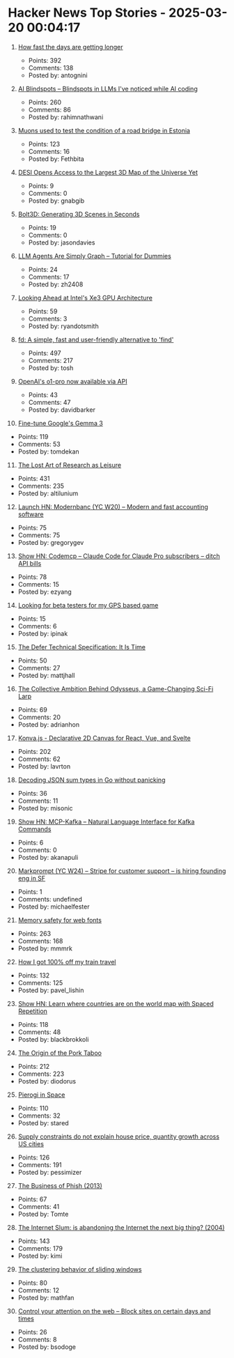 # Hacker News Top Stories - 2025-03-20 00:04:17

1. [How fast the days are getting longer](https://joe-antognini.github.io/astronomy/daylight)
   - Points: 392
   - Comments: 138
   - Posted by: antognini

2. [AI Blindspots – Blindspots in LLMs I've noticed while AI coding](https://ezyang.github.io/ai-blindspots/)
   - Points: 260
   - Comments: 86
   - Posted by: rahimnathwani

3. [Muons used to test the condition of a road bridge in Estonia](https://news.err.ee/1609634600/muons-used-to-test-the-condition-of-a-road-bridge-in-estonia)
   - Points: 123
   - Comments: 16
   - Posted by: Fethbita

4. [DESI Opens Access to the Largest 3D Map of the Universe Yet](https://newscenter.lbl.gov/2025/03/19/desi-opens-access-to-the-largest-3d-map-of-the-universe-yet/)
   - Points: 9
   - Comments: 0
   - Posted by: gnabgib

5. [Bolt3D: Generating 3D Scenes in Seconds](https://szymanowiczs.github.io/bolt3d)
   - Points: 19
   - Comments: 0
   - Posted by: jasondavies

6. [LLM Agents Are Simply Graph – Tutorial for Dummies](https://zacharyhuang.substack.com/p/llm-agent-internal-as-a-graph-tutorial)
   - Points: 24
   - Comments: 17
   - Posted by: zh2408

7. [Looking Ahead at Intel's Xe3 GPU Architecture](https://chipsandcheese.com/p/looking-ahead-at-intels-xe3-gpu-architecture)
   - Points: 59
   - Comments: 3
   - Posted by: ryandotsmith

8. [fd: A simple, fast and user-friendly alternative to 'find'](https://github.com/sharkdp/fd)
   - Points: 497
   - Comments: 217
   - Posted by: tosh

9. [OpenAI's o1-pro now available via API](https://platform.openai.com/docs/models/o1-pro)
   - Points: 43
   - Comments: 47
   - Posted by: davidbarker

10. [Fine-tune Google's Gemma 3](https://unsloth.ai/blog/gemma3)
   - Points: 119
   - Comments: 53
   - Posted by: tomdekan

11. [The Lost Art of Research as Leisure](https://kasurian.com/p/research-as-leisure)
   - Points: 431
   - Comments: 235
   - Posted by: altilunium

12. [Launch HN: Modernbanc (YC W20) – Modern and fast accounting software](undefined)
   - Points: 75
   - Comments: 75
   - Posted by: gregorygev

13. [Show HN: Codemcp – Claude Code for Claude Pro subscribers – ditch API bills](https://github.com/ezyang/codemcp)
   - Points: 78
   - Comments: 15
   - Posted by: ezyang

14. [Looking for beta testers for my GPS based game](https://cityquizler.com/)
   - Points: 15
   - Comments: 6
   - Posted by: ipinak

15. [The Defer Technical Specification: It Is Time](https://thephd.dev/c2y-the-defer-technical-specification-its-time-go-go-go)
   - Points: 50
   - Comments: 27
   - Posted by: mattjhall

16. [The Collective Ambition Behind Odysseus, a Game-Changing Sci-Fi Larp](https://mssv.net/2025/03/19/the-collective-ambition-behind-odysseus-a-game-changing-sci-fi-larp/)
   - Points: 69
   - Comments: 20
   - Posted by: adrianhon

17. [Konva.js - Declarative 2D Canvas for React, Vue, and Svelte](https://konvajs.org/)
   - Points: 202
   - Comments: 62
   - Posted by: lavrton

18. [Decoding JSON sum types in Go without panicking](https://nicolashery.com/decoding-json-sum-types-in-go/)
   - Points: 36
   - Comments: 11
   - Posted by: misonic

19. [Show HN: MCP-Kafka – Natural Language Interface for Kafka Commands](https://github.com/kanapuli/mcp-kafka)
   - Points: 6
   - Comments: 0
   - Posted by: akanapuli

20. [Markprompt (YC W24) – Stripe for customer support – is hiring founding eng in SF](https://markprompt.com/jobs)
   - Points: 1
   - Comments: undefined
   - Posted by: michaelfester

21. [Memory safety for web fonts](https://developer.chrome.com/blog/memory-safety-fonts)
   - Points: 263
   - Comments: 168
   - Posted by: mmmrk

22. [How I got 100% off my train travel](https://readbunce.com/p/how-i-got-100-off-my-train-travel)
   - Points: 132
   - Comments: 125
   - Posted by: pavel_lishin

23. [Show HN: Learn where countries are on the world map with Spaced Repetition](https://map.koljapluemer.com)
   - Points: 118
   - Comments: 48
   - Posted by: blackbrokkoli

24. [The Origin of the Pork Taboo](https://archaeology.org/issues/march-april-2025/letters-from/on-the-origin-of-the-pork-taboo/)
   - Points: 212
   - Comments: 223
   - Posted by: diodorus

25. [Pierogi in Space](https://www.esa.int/Science_Exploration/Human_and_Robotic_Exploration/Pierogi_in_space)
   - Points: 110
   - Comments: 32
   - Posted by: stared

26. [Supply constraints do not explain house price, quantity growth across US cities](https://www.nber.org/papers/w33576)
   - Points: 126
   - Comments: 191
   - Posted by: pessimizer

27. [The Business of Phish (2013)](https://priceonomics.com/business-of-phish/)
   - Points: 67
   - Comments: 41
   - Posted by: Tomte

28. [The Internet Slum: is abandoning the Internet the next big thing? (2004)](https://www.fourmilab.ch/documents/netslum/)
   - Points: 143
   - Comments: 179
   - Posted by: kimi

29. [The clustering behavior of sliding windows](https://arxiv.org/abs/2503.14393)
   - Points: 80
   - Comments: 12
   - Posted by: mathfan

30. [Control your attention on the web – Block sites on certain days and times](https://github.com/Bsodoge/Focus-Mode)
   - Points: 26
   - Comments: 8
   - Posted by: bsodoge

